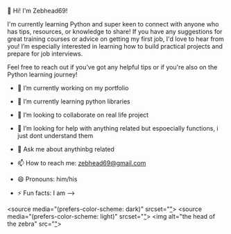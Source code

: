 👋 Hi! I'm Zebhead69!

I'm currently learning Python and super keen to connect with anyone who has tips, resources, or knowledge to share! If you have any suggestions for great training courses or advice on getting my first job, I'd love to hear from you! I’m especially interested in learning how to build practical projects and prepare for job interviews.

Feel free to reach out if you’ve got any helpful tips or if you're also on the Python learning journey!


- 🔭 I’m currently working on my portfolio
- 🌱 I’m currently learning python libraries
- 👯 I’m looking to collaborate on real life project
- 🤔 I’m looking for help with anything related but espoecially functions, i just dont understand them
- 💬 Ask me about anythinbg related
- 📫 How to reach me: zebhead69@gmail.com
- 😄 Pronouns: him/his
- ⚡ Fun facts: I am
-->

  <picture>
 <source media="(prefers-color-scheme: dark)" srcset="["](https://www.flickr.com/photos/202221535@N02/54310646229/in/dateposted-public/)>
 <source media="(prefers-color-scheme: light)" srcset="["](https://www.flickr.com/photos/202221535@N02/54310646229/in/dateposted-public/)>
 <img alt="the head of the zebra" src="["](https://www.flickr.com/photos/202221535@N02/54310646229/in/dateposted-public/)>
</picture>
